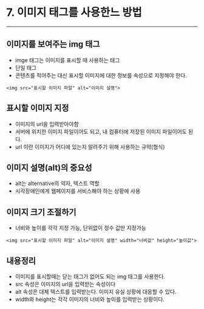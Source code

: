 # 7. 이미지 태그를 사용한느 방법
---
## 이미지를 보여주는 img 태그

- imge 태그는 이미지를 표시할 때 사용하는 태그
- 단일 태그
- 콘텐츠를 적어주는 대신 표시할 이미지에 대한 정보를 속성으로 지정해야 한다.

```
<img src="표시할 이미지 파일" alt="이미지 설명">
```
## 표시할 이미지 지정

- 이미지의 url을 입력받아야함
- 서버에 위치한 이미지 파일이어도 되고, 내 컴퓨터에 저장된 이미지 파일이어도 된다.
- url 이란 이미지가 어디에 있는지 알려주기 위해 사용하는 규약(형식)

## 이미지 설명(alt)의 중요성

- alt는 alternative의 약자, 텍스트 역할
- 시각장애인에게 웹페이지를 서비스해야 하는 상황에 사용

## 이미지 크기 조절하기

- 너비와 높이를 각각 지정 가능, 단위없이 정수 값만 지정가능
```
<img src="표시할 이미지 파일" alt="이미지 설명" width="너비값" height="높이값">
```

## 내용정리

- 이미지를 표시할때는 닫는 태그가 없어도 되는 img 태그를 사용한다.
- src 속성은 이미지의 url을 입력받는 속성이다
- alt 속성은 대체 텍스트를 입력받는다. 이미지 유실 상황에 대응할 수 있다.
- width와 height는 각각 이미지의 너비와 높이를 입력받는 상황이다.
